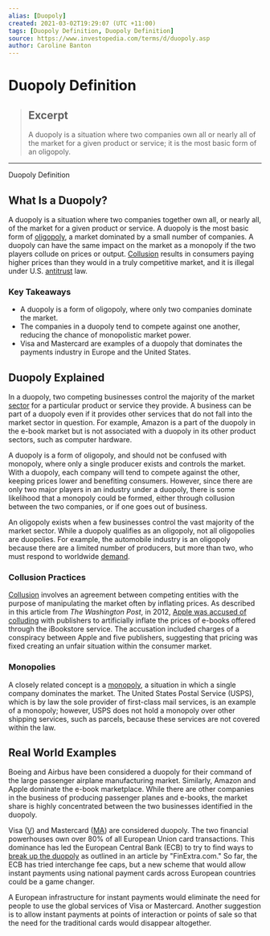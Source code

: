```yaml
---
alias: [Duopoly]
created: 2021-03-02T19:29:07 (UTC +11:00)
tags: [Duopoly Definition, Duopoly Definition]
source: https://www.investopedia.com/terms/d/duopoly.asp
author: Caroline Banton
---
```


# Duopoly Definition

> ## Excerpt
> A duopoly is a situation where two companies own all or nearly all of the market for a given product or service; it is the most basic form of an oligopoly.

---

Duopoly Definition
## What Is a Duopoly?

A duopoly is a situation where two companies together own all, or nearly all, of the market for a given product or service. A duopoly is the most basic form of [oligopoly](https://www.investopedia.com/terms/o/oligopoly.asp), a market dominated by a small number of companies. A duopoly can have the same impact on the market as a monopoly if the two players collude on prices or output. [Collusion](https://www.investopedia.com/terms/c/collusion.asp) results in consumers paying higher prices than they would in a truly competitive market, and it is illegal under U.S. [antitrust](https://www.investopedia.com/terms/a/antitrust.asp) law.

### Key Takeaways

-   A duopoly is a form of oligopoly, where only two companies dominate the market.
-   The companies in a duopoly tend to compete against one another, reducing the chance of monopolistic market power.
-   Visa and Mastercard are examples of a duopoly that dominates the payments industry in Europe and the United States.

## Duopoly Explained

In a duopoly, two competing businesses control the majority of the market [sector](https://www.investopedia.com/terms/s/sector.asp) for a particular product or service they provide. A business can be part of a duopoly even if it provides other services that do not fall into the market sector in question. For example, Amazon is a part of the duopoly in the e-book market but is not associated with a duopoly in its other product sectors, such as computer hardware.

A duopoly is a form of oligopoly, and should not be confused with monopoly, where only a single producer exists and controls the market. With a duopoly, each company will tend to compete against the other, keeping prices lower and benefiting consumers. However, since there are only two major players in an industry under a duopoly, there is some likelihood that a monopoly could be formed, either through collusion between the two companies, or if one goes out of business.

An oligopoly exists when a few businesses control the vast majority of the market sector. While a duopoly qualifies as an oligopoly, not all oligopolies are duopolies. For example, the automobile industry is an oligopoly because there are a limited number of producers, but more than two, who must respond to worldwide [demand](https://www.investopedia.com/terms/d/demand.asp).

### Collusion Practices

[Collusion](https://www.investopedia.com/terms/c/collusion.asp) involves an agreement between competing entities with the purpose of manipulating the market often by inflating prices. As described in this article from _The Washington Post_, in 2012, [Apple was accused of colluding](https://www.washingtonpost.com/business/technology/justice-department-files-suit-against-apple-publishers-report-says/2012/04/11/gIQAzyXSAT_story.html?utm_term=.cc6ec38fadf4) with publishers to artificially inflate the prices of e-books offered through the iBookstore service. The accusation included charges of a conspiracy between Apple and five publishers, suggesting that pricing was fixed creating an unfair situation within the consumer market.

### Monopolies

A closely related concept is a [monopoly](https://www.investopedia.com/terms/m/monopoly.asp), a situation in which a single company dominates the market. The United States Postal Service (USPS), which is by law the sole provider of first-class mail services, is an example of a monopoly; however, USPS does not hold a monopoly over other shipping services, such as parcels, because these services are not covered within the law.

## Real World Examples

Boeing and Airbus have been considered a duopoly for their command of the large passenger airplane manufacturing market. Similarly, Amazon and Apple dominate the e-book marketplace. While there are other companies in the business of producing passenger planes and e-books, the market share is highly concentrated between the two businesses identified in the duopoly.

Visa ([V](https://www.investopedia.com/markets/quote?tvwidgetsymbol=v)) and Mastercard ([MA](https://www.investopedia.com/markets/quote?tvwidgetsymbol=ma)) are considered duopoly. The two financial powerhouses own over 80% of all European Union card transactions. This dominance has led the European Central Bank (ECB) to try to find ways to [break up the duopoly](https://www.finextra.com/newsarticle/33339/ecb-chief-says-instant-payments-could-break-visamastercard-duopoly) as outlined in an article by "FinExtra.com." So far, the ECB has tried interchange fee caps, but a new scheme that would allow instant payments using national payment cards across European countries could be a game changer.

A European infrastructure for instant payments would eliminate the need for people to use the global services of Visa or Mastercard. Another suggestion is to allow instant payments at points of interaction or points of sale so that the need for the traditional cards would disappear altogether.
